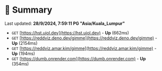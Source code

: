 # 📖 Summary
Last updated: **28/9/2024, 7:59:11 PG "Asia/Kuala_Lumpur"**

- `GET` [https://hst.ujol.dev](https://hst.ujol.dev) - **Up** (662ms)
- `GET` [https://reddviz.deno.dev/gimme](https://reddviz.deno.dev/gimme) - **Up** (2154ms)
- `GET` [https://reddviz.amar.kim/gimme](https://reddviz.amar.kim/gimme) - **Up** (194ms)
- `GET` [https://dumb.onrender.com](https://dumb.onrender.com) - **Up** (354ms)
